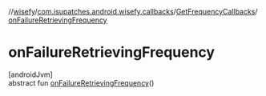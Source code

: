 //[wisefy](../../../index.md)/[com.isupatches.android.wisefy.callbacks](../index.md)/[GetFrequencyCallbacks](index.md)/[onFailureRetrievingFrequency](on-failure-retrieving-frequency.md)

# onFailureRetrievingFrequency

[androidJvm]\
abstract fun [onFailureRetrievingFrequency](on-failure-retrieving-frequency.md)()
